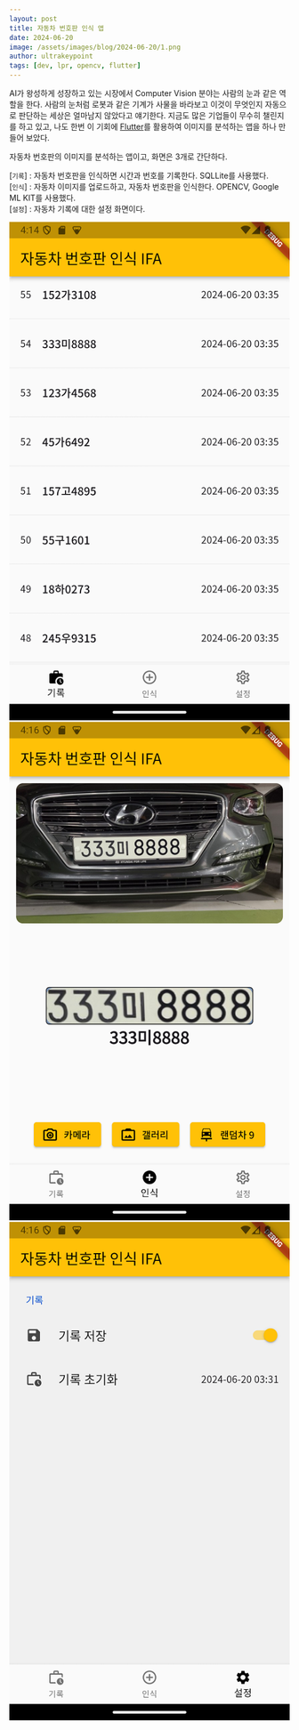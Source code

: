 ```yaml
---
layout: post
title: 자동차 번호판 인식 앱
date: 2024-06-20
image: /assets/images/blog/2024-06-20/1.png
author: ultrakeypoint
tags: [dev, lpr, opencv, flutter]
---
```


AI가 왕성하게 성장하고 있는 시장에서 Computer Vision 분야는 사람의 눈과 같은 역할을 한다. 사람의 눈처럼 로봇과 같은 기계가 사물을 바라보고 이것이 무엇인지 자동으로 판단하는 세상은 얼마남지 않았다고 얘기한다. 지금도 많은 기업들이 무수히 챌린지를 하고 있고, 나도 한번 이 기회에 [Flutter]를 활용하여 이미지를 분석하는 앱을 하나 만들어 보았다.

자동차 번호판의 이미지를 분석하는 앱이고, 화면은 3개로 간단하다.

[`기록`] : 자동차 번호판을 인식하면 시간과 번호를 기록한다. SQLLite를 사용했다.  
[`인식`] : 자동차 이미지를 업로드하고, 자동차 번호판을 인식한다. OPENCV, Google ML KIT를 사용했다.  
[`설정`] : 자동차 기록에 대한 설정 화면이다.

![page1]  
![page2]  
![page3]

[Flutter]: https://flutter.dev/
[page1]: /assets/images/blog/2024-06-20/2.png
[page2]: /assets/images/blog/2024-06-20/3.png
[page3]: /assets/images/blog/2024-06-20/4.png
